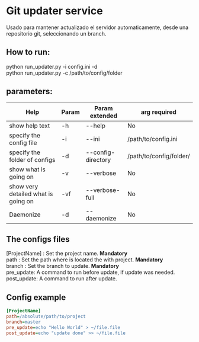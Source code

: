 # Git updater service

Usado para mantener actualizado el servidor automaticamente, desde una repositorio git,
seleccionando un branch.


How to run:
----------------------------------------------------------------------
python run_updater.py -i config.ini  -d  
python run_updater.py -c /path/to/config/folder

parameters:
-----------------------------------------------------
| Help        | Param | Param extended         | arg required |
| ------------- |-------------| -----| ----|
| show help text   | -h  |--help  | No |
| specify the config file      | -i   | --ini|  /path/to/config.ini |
| specify the folder of configs | -d      | --config-directory|  /path/to/config/folder/ |
| show what is going on| -v | --verbose| No|
| show very detailed what is going on| -vf | --verbose-full |No | 
| Daemonize | -d | --daemonize |No |   

The configs files 
-------------------------------------------------------------------
[ProjectName] : Set the project name. **Mandatory**   
path : Set the path where is located the with project. **Mandatory**  
branch : Set the branch to update. **Mandatory**  
pre_update: A command to run before update, if update was needed.  
post_update: A command to run after update.   

 Config example
--------------------------------------------------------------------

```ini
[ProjectName]
path=/absolute/path/to/project
branch=master
pre_update=echo "Hello World" > ~/file.file
post_update=echo "update done" >> ~/file.file
```
